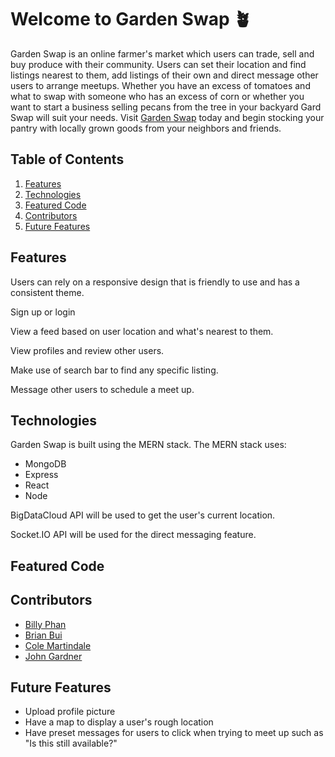# Welcome to Garden Swap 🪴

Garden Swap is an online farmer's market which users can trade, sell and buy produce with their community. Users can set their location and find listings nearest to them, add listings of their own and direct message other users to arrange meetups. Whether you have an excess of tomatoes and what to swap with someone who has an excess of corn or whether you want to start a business selling pecans from the tree in your backyard Gard Swap will suit your needs. Visit [Garden Swap](http://garden-swapp.herokuapp.com/#/) today and begin stocking your pantry with locally grown goods from your neighbors and friends.

## Table of Contents

1. [Features](#Features)
2. [Technologies](#Technologies)
3. [Featured Code](#Featured-Code)
4. [Contributors](#Contributors)
5. [Future Features](#Future-Features)

## Features

Users can rely on a responsive design that is friendly to use and has a consistent theme.

Sign up or login

View a feed based on user location and what's nearest to them.

View profiles and review other users.

Make use of search bar to find any specific listing.

Message other users to schedule a meet up.

## Technologies

Garden Swap is built using the MERN stack. 
The MERN stack uses:
* MongoDB
* Express
* React
* Node

BigDataCloud API will be used to get the user's current location.

Socket.IO API will be used for the direct messaging feature.



## Featured Code

## Contributors

* [Billy Phan](#)
* [Brian Bui](#)
* [Cole Martindale](#)
* [John Gardner](#)

## Future Features

* Upload profile picture
* Have a map to display a user's rough location
* Have preset messages for users to click when trying to meet up such as "Is this still available?"
